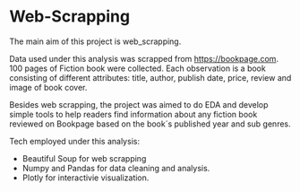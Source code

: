# Web-Scrapping
The main aim of this project is web_scrapping.

Data used under this analysis was scrapped from https://bookpage.com.
100 pages of Fiction book were collected. Each observation is a book consisting of different attributes: title, author, publish date, price, review and image of book cover.

Besides web scrapping, the project was aimed to do EDA and develop simple tools to help readers find information about any fiction book reviewed on Bookpage based on the book´s published year and sub genres.

Tech employed under this analysis:
- Beautiful Soup for web scrapping
- Numpy and Pandas for data cleaning and analysis.
- Plotly for interactivie visualization.
